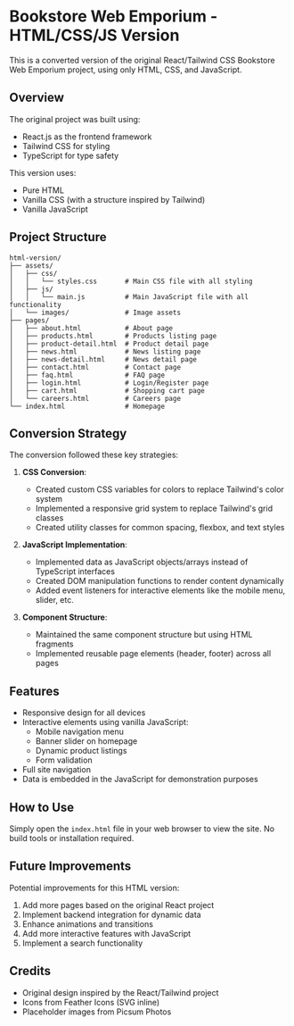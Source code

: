 # Bookstore Web Emporium - HTML/CSS/JS Version

This is a converted version of the original React/Tailwind CSS Bookstore Web Emporium project, using only HTML, CSS, and JavaScript.

## Overview

The original project was built using:
- React.js as the frontend framework
- Tailwind CSS for styling
- TypeScript for type safety

This version uses:
- Pure HTML
- Vanilla CSS (with a structure inspired by Tailwind)
- Vanilla JavaScript

## Project Structure

```
html-version/
├── assets/
│   ├── css/
│   │   └── styles.css       # Main CSS file with all styling
│   ├── js/
│   │   └── main.js          # Main JavaScript file with all functionality
│   └── images/              # Image assets
├── pages/
│   ├── about.html           # About page
│   ├── products.html        # Products listing page
│   ├── product-detail.html  # Product detail page
│   ├── news.html            # News listing page
│   ├── news-detail.html     # News detail page
│   ├── contact.html         # Contact page
│   ├── faq.html             # FAQ page
│   ├── login.html           # Login/Register page
│   ├── cart.html            # Shopping cart page
│   └── careers.html         # Careers page
└── index.html               # Homepage
```

## Conversion Strategy

The conversion followed these key strategies:

1. **CSS Conversion**:
   - Created custom CSS variables for colors to replace Tailwind's color system
   - Implemented a responsive grid system to replace Tailwind's grid classes
   - Created utility classes for common spacing, flexbox, and text styles

2. **JavaScript Implementation**:
   - Implemented data as JavaScript objects/arrays instead of TypeScript interfaces
   - Created DOM manipulation functions to render content dynamically
   - Added event listeners for interactive elements like the mobile menu, slider, etc.

3. **Component Structure**:
   - Maintained the same component structure but using HTML fragments
   - Implemented reusable page elements (header, footer) across all pages

## Features

- Responsive design for all devices
- Interactive elements using vanilla JavaScript:
  - Mobile navigation menu
  - Banner slider on homepage
  - Dynamic product listings
  - Form validation
- Full site navigation
- Data is embedded in the JavaScript for demonstration purposes

## How to Use

Simply open the `index.html` file in your web browser to view the site. No build tools or installation required.

## Future Improvements

Potential improvements for this HTML version:

1. Add more pages based on the original React project
2. Implement backend integration for dynamic data
3. Enhance animations and transitions
4. Add more interactive features with JavaScript
5. Implement a search functionality

## Credits

- Original design inspired by the React/Tailwind project
- Icons from Feather Icons (SVG inline)
- Placeholder images from Picsum Photos 